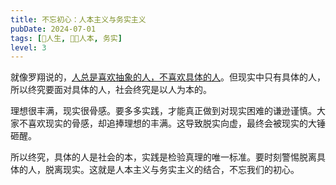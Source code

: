 ```yaml
---
title: 不忘初心：人本主义与务实主义
pubDate: 2024-07-01
tags: [💖人生, 🧑‍🍼人本, 务实]
level: 3
---
```


就像罗翔说的，[人总是喜欢抽象的人，不喜欢具体的人]。但现实中只有具体的人，所以终究要面对具体的人，社会终究是以人为本的。

理想很丰满，现实很骨感。要多多实践，才能真正做到对现实困难的谦逊谨慎。大家不喜欢现实的骨感，却追捧理想的丰满。这导致脱实向虚，最终会被现实的大锤砸醒。

所以终究，具体的人是社会的本，实践是检验真理的唯一标准。要时刻警惕脱离具体的人，脱离现实。这就是人本主义与务实主义的结合，不忘我们的初心。

[人总是喜欢抽象的人，不喜欢具体的人]: https://www.bilibili.com/video/BV1k1421r7n5/

